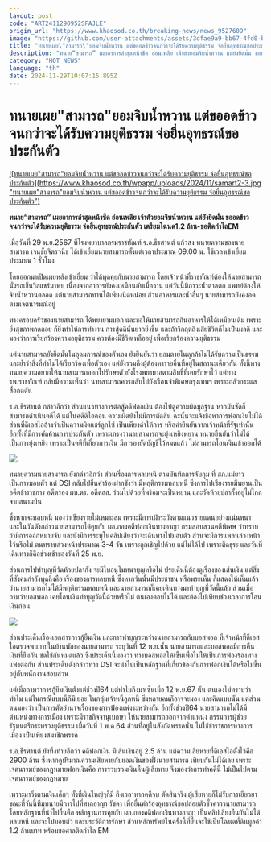 ```yaml
---
layout: post
code: "ART2411290952SFAJLE"
origin_url: "https://www.khaosod.co.th/breaking-news/news_9527609"
image: "https://github.com/user-attachments/assets/3dfae9a9-bb67-4fd0-b6e4-5b7a8e083525"
title: "ทนายเผย\"สามารถ\"ยอมจิบน้ำหวาน แต่ขออดข้าวจนกว่าจะได้รับความยุติธรรม จ่อยื่นอุทธรณ์ขอประกันตัว"
description: "ทนาย“สามารถ” เผยอาการล่าสุดหน้าซีด อ่อนเพลีย เจ้าตัวยอมจิบน้ำหวาน แต่ยังยึดมั่น ขออดข้าวจนกว่าจะได้รับความยุติธรรม จ่อยื่นอุทธรณ์ประกันตัว เตรียมโฉนด1.2 ล้าน-ขอติดกำไลEM  "
category: "HOT_NEWS"
language: "th"
date: 2024-11-29T10:07:15.895Z
---
```


# ทนายเผย"สามารถ"ยอมจิบน้ำหวาน แต่ขออดข้าวจนกว่าจะได้รับความยุติธรรม จ่อยื่นอุทธรณ์ขอประกันตัว

[![ทนายเผย"สามารถ"ยอมจิบน้ำหวาน แต่ขออดข้าวจนกว่าจะได้รับความยุติธรรม จ่อยื่นอุทธรณ์ขอประกันตัว](https://www.khaosod.co.th/wpapp/uploads/2024/11/samart2-3.jpg "ทนายเผย"สามารถ"ยอมจิบน้ำหวาน แต่ขออดข้าวจนกว่าจะได้รับความยุติธรรม จ่อยื่นอุทธรณ์ขอประกันตัว")](https://www.khaosod.co.th/wpapp/uploads/2024/11/samart2-3.jpg)

**ทนาย“สามารถ” เผยอาการล่าสุดหน้าซีด อ่อนเพลีย เจ้าตัวยอมจิบน้ำหวาน แต่ยังยึดมั่น ขออดข้าวจนกว่าจะได้รับความยุติธรรม จ่อยื่นอุทธรณ์ประกันตัว เตรียมโฉนด1.2 ล้าน-ขอติดกำไลEM**

เมื่อวันที่ 29 พ.ย.2567 ที่โรงพยาบาลกรมราชทัณฑ์ ร.อ.ธีรศานต์ แก้วสง ทนายความของนายสามารถ เจนชัยจิตรวนิช ได้เข้าเยี่ยมนายสามารถตั้งแต่เวลาประมาณ 09.00 น. ใช้เวลาเข้าเยี่ยมประมาณ 1 ชั่วโมง

โดยออกมาเปิดเผยหลังเข้าเยี่ยม ว่าได้พูดคุยกับนายสามารถ โดยเจ้าหน้าที่ราชทัณฑ์ต้องให้นายสามารถนั่งรถเข็นวีลแชร์มาพบ เนื่องจากอาการยังคงเหมือนกับเมื่อวาน แต่วันนี้มีภาวะน้ำตาลตก แพทย์ต้องให้จิบน้ำหวานตลอด แต่นายสามารถทานได้เพียงนิดหน่อย ส่วนอาหารและน้ำอื่นๆ นายสามารถยังคงอด ตามเจตนารมณ์อยู่

ทางครอบครัวของนายสามารถ ได้พยายามบอก และขอให้นายสามารถกินอาหารให้ได้เหมือนเดิม เพราะยิ่งสุขภาพถดถอย ก็ยิ่งทำให้การทำงาน การสู้คดีนั้นยากยิ่งขึ้น และถ้าวิกฤตถึงเสียชีวิตก็ไม่เป็นผลดี และมองว่าการเรียกร้องความอยุติธรรม ควรต้องมีชีวิตเหลืออยู่ เพื่อเรียกร้องความยุติธรรม

แต่นายสามารถยังยึดมั่นในอุดมการณ์ของตัวเอง ยังยืนยันว่า ยอมตายในคุกถ้าไม่ได้รับความเป็นธรรม และย้ำว่าสิ่งที่ทำไม่ได้เรียกร้องเพื่อตัวเอง แต่ยังรวมถึงผู้ต้องหารายอื่นที่อยู่ในสถานะเดียวกัน ทั้งนี้ทางทนายความอยากให้นายสามารถออกไปรักษาตัวยังโรงพยาบาลตามสิทธิ์ที่เคยรักษาไว้ แต่ทางรพ.ราชทัณฑ์ กลับมีความเห็นว่า นายสามารถควรกลับไปยังเรือนจำพิเศษกรุงเทพฯ เพราะกลัวกระแสสื่อกดดัน

ร.อ.ธีรศานต์ กล่าวอีกว่า ส่วนแนวทางการต่อสู้คดีฟอกเงิน ต้องไปดูความผิดมูลฐาน หากมันชัดก็สามารถดำเนินคดีได้ แต่ในคดีดิไอคอน ความผิดยังไม่มีการตัดสิน ฉะนั้นจะแจ้งข้อหาการฟอกเงินไม่ได้ ส่วนที่ดีเอสไออ้างว่าเป็นความผิดแชร์ลูกโซ่ เป็นเพียงคำให้การ หรือคำยืนยันจากเจ้าหน้าที่รัฐเท่านั้น อีกทั้งที่มีการคัดค้านการประกันตัว เพราะเกรงว่านายสามารถจะยุ่งเหยิงพยาน ทนายยืนยันว่าไม่ได้เป็นการยุ่งเหยิง เพราะเป็นคดีที่เกี่ยวการเงิน มีการอายัดบัญชีไว้หมดแล้ว ไม่สามารถโอนเงินเข้าออกได้

![](https://www.khaosod.co.th/wpapp/uploads/2024/11/S__634306572_0-696x392.jpg)

ทนายความนายสามารถ ยังกล่าวอีกว่า ส่วนเรื่องการหลบหนี ตามบันทึกการจับกุม ที่ สภ.แม่ยาว เป็นการมอบตัว แต่ DSI กลับไปยื่นคำร้องฝากขังว่า มีพฤติกรรมหลบหนี ซึ่งการไปเชียงรายมีพยานเป็นอดีตข้าราชการ อดีตรอง ผบ.ตร. อดีตสส. ร่วมไปด้วยที่พร้อมจะเป็นพยาน และวัดห้วยปลากั้งอยู่ไม่ไกลจากสนามบิน

ซึ่งหากจะหลบหนี มองว่าเชียงรายไม่เหมาะสม เพราะมีการเฝ้าระวังตามแนวชายแดนอย่างแน่นหนา และในวันดังกล่าวนายสามารถได้คุยกับ ผอ.กองคดีฟอกเงินทางอาญา กรมสอบสวนคดีพิเศษ ว่าทราบว่ามีการออกหมายจับ และยังมีการระบุในคลิปเสียงว่าจะเดินทางไปมอบตัว ส่วนจะมีการแพลนล่วงหน้าไว้หรือไม่ ตนทราบล่วงหน้าประมาณ 3-4 วัน เพราะถูกเชิญไปด้วย แต่ไม่ได้ไป เพราะติดธุระ และวันที่เดินทางก็คือช่วงเช้าของวันที่ 25 พ.ย.

ส่วนการไปทำบุญที่วัดห้วยปลากั้ง จะมีใบอนุโมทนาบุญหรือไม่ ประเด็นนี้ต้องดูเรื่องของเส้นเงิน แต่สิ่งที่สังคมกำลังพูดถึงคือ เรื่องของการหลบหนี ซึ่งหากวันนั้นมีประชาชน หรือพระเห็น ก็แสดงให้เห็นแล้วว่านายสามารถไม่ได้มีพฤติกรรมหลบหนี และนายสามารถก็เคยเดินทางมาทำบุญที่วัดนี้แล้ว ส่วนเมื่อถามว่าบอสพอล เคยโอนเงินทำบุญวัดนี้ด้วยหรือไม่ ตนเองตอบไม่ได้ และต้องไปเทียบช่วงเวลาการโอนเงินก่อน

![](https://www.khaosod.co.th/wpapp/uploads/2024/11/S__634306576_0-696x392.jpg)

ส่วนประเด็นเรื่องเอกสารการกู้ยืมเงิน และการทำบุญระหว่างนายสามารถกับบอสพอล ที่เจ้าหน้าที่ดีเอสไอตรวจพบภายในบ้านพักของนายสามารถ ระบุวันที่ 12 พ.ย.นั้น นายสามารถและบอสพอลมีการคืนเงินที่ยืมกัน ชดใช้กันหมดแล้ว ซึ่งประเด็นนี้มองว่า ทางบอสพอลให้เซ็นเพื่อไม่ให้เป็นการฟ้องร้องทางแพ่งต่อกัน ส่วนประเด็นดังกล่าวทาง DSI จะนำไปเป็นหลักฐานที่เกี่ยวข้องกับการฟอกเงินได้หรือไม่ขึ้นอยู่กับพนักงานสอบสวน

แต่เมื่อถามว่าการกู้ยืมเงินตั้งแต่ช่วงปี64 แต่ทำไมถึงมาเซ็นเมื่อ 12 พ.ย.67 นั้น ตนเองไม่ทราบว่าทำไม แต่ในกรณีแบบนี้ก็มีเยอะ ในกลุ่มเจ้าหนี้ลูกหนี้ ซึ่งหลายคนก็อาจจะมอง และคิดแบบนั้น แต่ส่วนตนมองว่า เป็นการตัดอำนาจเรื่องของการฟ้องแพ่งระหว่างกัน อีกทั้งช่วงปี64 นายสามารถไม่ได้มีตำแหน่งทางการเมือง เพราะมีราชกิจจานุเบกษา ให้นายสามารถออกจากตำแหน่ง กรรมการผู้ช่วยรัฐมนตรีกระทรวงยุติธรรม เมื่อวันที่ 1 พ.ค.64 ส่วนที่อยู่ในสังกัดพรรคนั่น ไม่ใช่ข้าราชการทางการเมือง เป็นเพียงสมาชิกพรรค

ร.อ.ธีรศานต์ ยังทิ้งท้ายอีกว่า คดีฟอกเงิน มีเส้นเงินอยู่ 2.5 ล้าน แต่ความเสียหายที่ดีเอสไอตั้งไว้คือ 2900 ล้าน ซึ่งหากดูปริมาณความเสียหายกับยอดเงินของฝั่งนายสามารถ เทียบกันไม่ได้เลย เพราะเจตนารมย์ของกฎหมายฟอกเงินคือ การรวบรวมเงินคืนผู้เสียหาย จึงมองว่าการทำคดีนี้ ไม่เป็นไปตามเจตนารมย์ของกฎหมาย

เพราะมาวิ่งตามเงินเล็กๆ ทั้งที่เงินใหญ่ๆก็มี ถึงเวลาหากคดีจบ ตัดสินจริง ผู้เสียหายก็ไม่รับการเยียวยา ขณะที่วันนี้ทีมทนายมีการไปที่ศาลอาญา รัชดา เพื่อยื่นคำร้องอุทธรณ์ขอปล่อยตัวชั่วคราวนายสามารถ โดยหลักฐานที่นำไปยื่นคือ หลักฐานการคุยกับ ผอ.กองคดีฟอกเงินทางอาญา เป็นคลิปเสียงยืนยันไม่ได้หลบหนี และจะไปมอบตัว และประวัติการรักษา ส่วนหลักทรัพย์ในครั้งนี้ที่ยื่นจะใช้เป็นโฉนดที่ดินมูลค่า 1.2 ล้านบาท พร้อมขอศาลติดกำไล EM